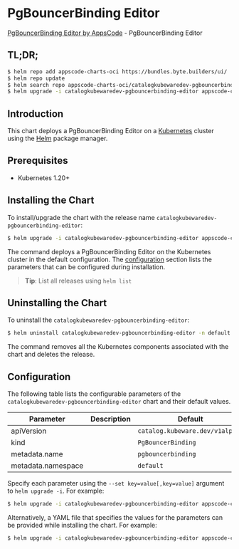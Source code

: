 # PgBouncerBinding Editor

[PgBouncerBinding Editor by AppsCode](https://byte.builders) - PgBouncerBinding Editor

## TL;DR;

```bash
$ helm repo add appscode-charts-oci https://bundles.byte.builders/ui/
$ helm repo update
$ helm search repo appscode-charts-oci/catalogkubewaredev-pgbouncerbinding-editor --version=v0.6.0
$ helm upgrade -i catalogkubewaredev-pgbouncerbinding-editor appscode-charts-oci/catalogkubewaredev-pgbouncerbinding-editor -n default --create-namespace --version=v0.6.0
```

## Introduction

This chart deploys a PgBouncerBinding Editor on a [Kubernetes](http://kubernetes.io) cluster using the [Helm](https://helm.sh) package manager.

## Prerequisites

- Kubernetes 1.20+

## Installing the Chart

To install/upgrade the chart with the release name `catalogkubewaredev-pgbouncerbinding-editor`:

```bash
$ helm upgrade -i catalogkubewaredev-pgbouncerbinding-editor appscode-charts-oci/catalogkubewaredev-pgbouncerbinding-editor -n default --create-namespace --version=v0.6.0
```

The command deploys a PgBouncerBinding Editor on the Kubernetes cluster in the default configuration. The [configuration](#configuration) section lists the parameters that can be configured during installation.

> **Tip**: List all releases using `helm list`

## Uninstalling the Chart

To uninstall the `catalogkubewaredev-pgbouncerbinding-editor`:

```bash
$ helm uninstall catalogkubewaredev-pgbouncerbinding-editor -n default
```

The command removes all the Kubernetes components associated with the chart and deletes the release.

## Configuration

The following table lists the configurable parameters of the `catalogkubewaredev-pgbouncerbinding-editor` chart and their default values.

|     Parameter      | Description |                  Default                   |
|--------------------|-------------|--------------------------------------------|
| apiVersion         |             | <code>catalog.kubeware.dev/v1alpha1</code> |
| kind               |             | <code>PgBouncerBinding</code>              |
| metadata.name      |             | <code>pgbouncerbinding</code>              |
| metadata.namespace |             | <code>default</code>                       |


Specify each parameter using the `--set key=value[,key=value]` argument to `helm upgrade -i`. For example:

```bash
$ helm upgrade -i catalogkubewaredev-pgbouncerbinding-editor appscode-charts-oci/catalogkubewaredev-pgbouncerbinding-editor -n default --create-namespace --version=v0.6.0 --set apiVersion=catalog.kubeware.dev/v1alpha1
```

Alternatively, a YAML file that specifies the values for the parameters can be provided while
installing the chart. For example:

```bash
$ helm upgrade -i catalogkubewaredev-pgbouncerbinding-editor appscode-charts-oci/catalogkubewaredev-pgbouncerbinding-editor -n default --create-namespace --version=v0.6.0 --values values.yaml
```
